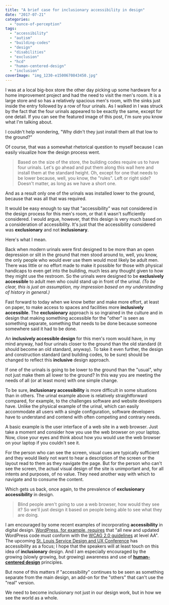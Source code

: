 ```yaml
---
title: "A brief case for inclusionary accessibility in design"
date: "2017-07-21"
categories: 
  - "ounce-of-perception"
tags: 
  - "accessibility"
  - "autism"
  - "building-codes"
  - "design"
  - "disabilities"
  - "exclusion"
  - "hcd"
  - "human-centered-design"
  - "inclusion"
coverImage: "img_1230-e1500670843450.jpg"
---
```


I was at a local big-box store the other day picking up some hardware for a home improvement project and had the need to visit the men's room. It is a large store and so has a relatively spacious men's room, with the sinks just inside the entry followed by a row of four urinals. As I walked in I was struck by the fact that the four urinals appeared to be exactly the same, except for one detail. If you can see the featured image of this post, I'm sure you know what I'm talking about.

I couldn't help wondering, "Why didn't they just install them all that low to the ground?"

Of course, that was a somewhat rhetorical question to myself because I can easily visualize how the design process went.

> Based on the size of the store, the building codes require us to have four urinals. Let's go ahead and put them along this wall here and install them at the standard height. Oh, except for one that needs to be lower because, well, you know, the "rules". Left or right side? Doesn't matter, as long as we have a short one.

And as a result only one of the urinals was installed lower to the ground, because that was all that was required.

It would be easy enough to say that "accessibility" was not considered in the design process for this men's room, or that it wasn't sufficiently considered. I would argue, however, that this design is very much based on a consideration of accessibility. It's just that the accessibility considered was **exclusionary** and not **inclusionary**.

Here's what I mean.

Back when modern urinals were first designed to be more than an open depression or slit in the ground that men stood around to, well, you know, the only people who would ever use them would most likely be adult men. There was little or no effort made to make it possible for those with physical handicaps to even get into the building, much less any thought given to how they might use the restroom. So the urinals were designed to be **exclusively** **accessible** to adult men who could stand up in front of the urinal. _(To be clear, this is just an assumption, my impression based on my understanding of history in general.)_

Fast forward to today when we know better and make more effort, at least on paper, to make access to spaces and facilities more **inclusively accessible**. The **exclusionary** approach is so ingrained in the culture and in design that making something accessible for the "other" is seen as something separate, something that needs to be done because someone somewhere said it had to be done.

An **inclusively accessible design** for this men's room would have, in my mind anyway, had four urinals closer to the ground than the old standard (it should become an old standard, anyway). To take it even further, the design and construction standard (and building codes, to be sure) should be changed to reflect this **inclusive** design approach.

If one of the urinals is going to be lower to the ground than the "usual", why not just make them all lower to the ground? In this way you are meeting the needs of all (or at least more) with one simple change.

To be sure, **inclusionary accessibility** is more difficult in some situations than in others. The urinal example above is relatively straightforward compared, for example, to the challenges software and website developers have. Unlike the physical example of the urinal, which can easily accommodate all users with a single configuration, software developers have to understand and contend with often competing and contrary needs.

A basic example is the user interface of a web site in a web browser. Just take a moment and consider how you use the web browser on your laptop. Now, close your eyes and think about how you would use the web browser on your laptop if you couldn't see it.

For the person who can see the screen, visual cues are typically sufficient and they would likely not want to hear a description of the screen or the layout read to them as they navigate the page. But for the person who can't see the screen, the actual visual design of the site is unimportant and, for all intents and purposes, of no value. They need another way with which to navigate and to consume the content.

Which gets us back, once again, to the prevalence of **exclusionary accessibility** in design.

> Blind people aren't going to use a web browser, how would they see it? So we'll just design it based on people being able to see what they are doing.

I am encouraged by some recent examples of incorporating **accessibility** in digital design. [WordPress, for example, requires](https://make.wordpress.org/accessibility/) that "all new and updated WordPress code must conform with the [WCAG 2.0 guidelines](https://www.w3.org/WAI/intro/wcag) at level AA". The upcoming [St. Louis Service Design and UX Conference](https://stlxcon.com/) has accessibility as a focus; I hope that the speakers will at least touch on this idea of **inclusionary** design. And I am especially encouraged by the growing (slowly growing, but growing) awareness and use of [**human-centered design**](https://en.wikipedia.org/wiki/Human-centered_design) principles.

But none of this matters if "accessibility" continues to be seen as something separate from the main design, an add-on for the "others" that can't use the "real" version.

We need to become inclusionary not just in our design work, but in how we see the world as a whole.
